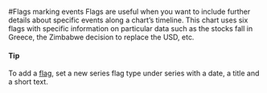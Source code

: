 #Flags marking events
Flags are useful when you want to include further details about specific events along a chart’s timeline. This chart uses six flags with specific information on particular data such as the stocks fall in Greece, the Zimbabwe decision to replace the USD, etc.
#### Tip
To add a [flag](https://api.highcharts.com/highstock/plotOptions.flags), set a new series flag type under series with a date, a title and a short text.
